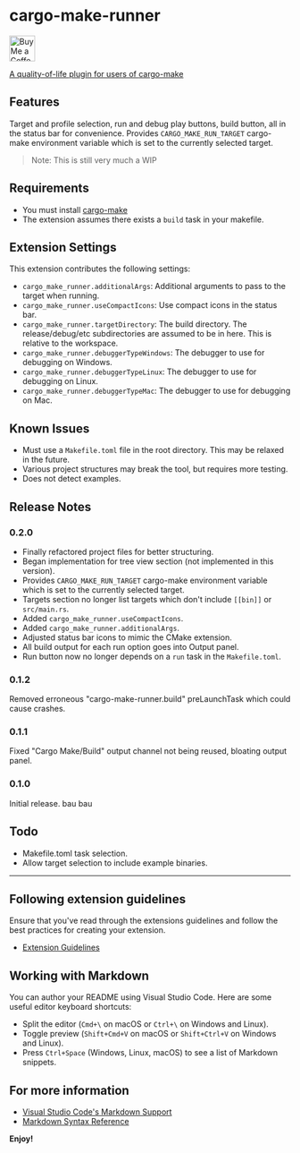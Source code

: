 # cargo-make-runner

<a href='https://ko-fi.com/R6R8PGIU6' target='_blank'><img height='35' style='border:0px;height:46px;' src='https://az743702.vo.msecnd.net/cdn/kofi3.png?v=0' border='0' alt='Buy Me a Coffee at ko-fi.com' />
<!-- [![ko-fi](vendor/kofi_button_blue.png)](https://ko-fi.com/R6R8PGIU6) -->

A quality-of-life plugin for users of [cargo-make](https://github.com/sagiegurari/cargo-make)

## Features

Target and profile selection, run and debug play buttons, build button, all in the status bar for convenience.
Provides `CARGO_MAKE_RUN_TARGET` cargo-make environment variable which is set to the currently selected target.

> Note: This is still very much a WIP

## Requirements

* You must install [cargo-make](https://github.com/sagiegurari/cargo-make)
* The extension assumes there exists a `build` task in your makefile.

## Extension Settings

This extension contributes the following settings:

* `cargo_make_runner.additionalArgs`: Additional arguments to pass to the target when running.
* `cargo_make_runner.useCompactIcons`: Use compact icons in the status bar.
* `cargo_make_runner.targetDirectory`: The build directory. The release/debug/etc subdirectories are assumed to be in here. This is relative to the workspace.
* `cargo_make_runner.debuggerTypeWindows`: The debugger to use for debugging on Windows.
* `cargo_make_runner.debuggerTypeLinux`: The debugger to use for debugging on Linux.
* `cargo_make_runner.debuggerTypeMac`: The debugger to use for debugging on Mac. 

## Known Issues

* Must use a `Makefile.toml` file in the root directory. This may be relaxed in the future.
* Various project structures may break the tool, but requires more testing.
* Does not detect examples.

## Release Notes

### 0.2.0

* Finally refactored project files for better structuring.
* Began implementation for tree view section (not implemented in this version).
* Provides `CARGO_MAKE_RUN_TARGET` cargo-make environment variable which is set to the currently selected target.
* Targets section no longer list targets which don't include `[[bin]]` or `src/main.rs`.
* Added `cargo_make_runner.useCompactIcons`.
* Added `cargo_make_runner.additionalArgs`.
* Adjusted status bar icons to mimic the CMake extension.
* All build output for each run option goes into Output panel.
* Run button now no longer depends on a `run` task in the `Makefile.toml`.

### 0.1.2

Removed erroneous "cargo-make-runner.build" preLaunchTask which could cause crashes.

### 0.1.1

Fixed "Cargo Make/Build" output channel not being reused, bloating output panel.

### 0.1.0

Initial release. bau bau

## Todo

* Makefile.toml task selection.
* Allow target selection to include example binaries.

---

## Following extension guidelines

Ensure that you've read through the extensions guidelines and follow the best practices for creating your extension.

* [Extension Guidelines](https://code.visualstudio.com/api/references/extension-guidelines)

## Working with Markdown

You can author your README using Visual Studio Code. Here are some useful editor keyboard shortcuts:

* Split the editor (`Cmd+\` on macOS or `Ctrl+\` on Windows and Linux).
* Toggle preview (`Shift+Cmd+V` on macOS or `Shift+Ctrl+V` on Windows and Linux).
* Press `Ctrl+Space` (Windows, Linux, macOS) to see a list of Markdown snippets.

## For more information

* [Visual Studio Code's Markdown Support](http://code.visualstudio.com/docs/languages/markdown)
* [Markdown Syntax Reference](https://help.github.com/articles/markdown-basics/)

**Enjoy!**
